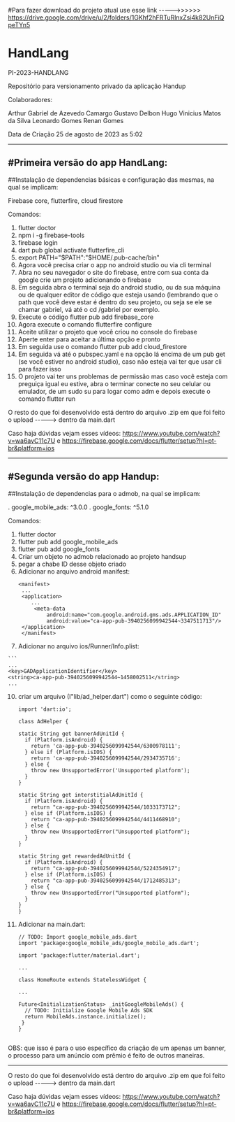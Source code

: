 #Para fazer download do projeto atual use esse link ----->>>>>> https://drive.google.com/drive/u/2/folders/1GKhf2hFRTuRlnxZsi4k82UnFiQpeTYn5

# HandLang
PI-2023-HANDLANG

Repositório para versionamento privado da aplicação Handup

Colaboradores: 

Arthur
Gabriel de Azevedo Camargo
Gustavo Delbon
Hugo Vinicius Matos da Silva
Leonardo Gomes
Renan Gomes

Data de Criação 25 de agosto de 2023 as 5:02

----
#Primeira versão do app HandLang:
----

##Instalação de dependencias básicas e configuração das mesmas, na qual se implicam:

Firebase core,
flutterfire,
cloud firestore

Comandos:

1) flutter doctor
2) npm i -g firebase-tools
3) firebase login
4) dart pub global activate flutterfire_cli
5) export PATH="$PATH":"$HOME/.pub-cache/bin"
6) Agora você precisa criar o app no android studio ou via cli terminal
7) Abra no seu navegador o site do firebase, entre com sua conta da google crie um projeto adicionando o firebase
9) Em seguida abra o terminal seja do android studio, ou da sua máquina ou de qualquer editor de código que esteja usando (lembrando que o path que você deve estar é dentro do seu projeto, ou seja se ele se chamar gabriel, vá até o cd /gabriel por exemplo.
10) Execute o código flutter pub add firebase_core
11) Agora execute o comando flutterfire configure
12) Aceite utilizar o projeto que você criou no console do firebase
13) Aperte enter para aceitar a última opção e pronto
14) Em seguida use o comando flutter pub add cloud_firestore
15) Em seguida vá até o pubspec.yaml e na opção lá encima de um pub get (se você estiver no android studio), caso não esteja vai ter que usar cli para fazer isso
16) O projeto vai ter uns problemas de permissão mas caso você esteja com preguiça igual eu estive, abra o terminar conecte no seu celular ou emulador, de um sudo su para logar como adm e depois execute o comando flutter run

O resto do que foi desenvolvido está dentro do arquivo .zip em que foi feito o upload -----> dentro da main.dart

Caso haja dúvidas vejam esses vídeos: https://www.youtube.com/watch?v=wa6avC11c7U e https://firebase.google.com/docs/flutter/setup?hl=pt-br&platform=ios

----
#Segunda versão do app Handup:
----

##Instalação de dependencias para o admob, na qual se implicam:

  . google_mobile_ads: ^3.0.0
  . google_fonts: ^5.1.0

Comandos:

1) flutter doctor
2) flutter pub add google_mobile_ads
3) flutter pub add google_fonts
4) Criar um objeto no admob relacionado ao projeto handsup
5) pegar a chabe ID desse objeto criado
6) Adicionar no arquivo android manifest:
   ```
   <manifest>
    ...
    <application>
       ...
        <meta-data
            android:name="com.google.android.gms.ads.APPLICATION_ID"
            android:value="ca-app-pub-3940256099942544~3347511713"/>
    </application>
    </manifest>
  8) Adicionar no arquivo ios/Runner/Info.plist:
     
    ```
    ...
    <key>GADApplicationIdentifier</key>
    <string>ca-app-pub-3940256099942544~1458002511</string>
    ...
    
  10) criar um arquivo (I"lib/ad_helper.dart") como o seguinte código:
      ```
      import 'dart:io';

      class AdHelper {

      static String get bannerAdUnitId {
        if (Platform.isAndroid) {
          return 'ca-app-pub-3940256099942544/6300978111';
        } else if (Platform.isIOS) {
          return 'ca-app-pub-3940256099942544/2934735716';
        } else {
          throw new UnsupportedError('Unsupported platform');
        }
      }

      static String get interstitialAdUnitId {
        if (Platform.isAndroid) {
          return "ca-app-pub-3940256099942544/1033173712";
        } else if (Platform.isIOS) {
          return "ca-app-pub-3940256099942544/4411468910";
        } else {
          throw new UnsupportedError("Unsupported platform");
        }
      }

      static String get rewardedAdUnitId {
        if (Platform.isAndroid) {
          return "ca-app-pub-3940256099942544/5224354917";
        } else if (Platform.isIOS) {
          return "ca-app-pub-3940256099942544/1712485313";
        } else {
          throw new UnsupportedError("Unsupported platform");
        }
      }
      }

  12) Adicionar na main.dart:
      ```
      // TODO: Import google_mobile_ads.dart
      import 'package:google_mobile_ads/google_mobile_ads.dart';

      import 'package:flutter/material.dart';

      ...
  
      class HomeRoute extends StatelessWidget {

      ...

      Future<InitializationStatus> _initGoogleMobileAds() {
        // TODO: Initialize Google Mobile Ads SDK
        return MobileAds.instance.initialize();
       }
      }
    
OBS: que isso é para o uso específico da criação de um apenas um banner, o processo para um anúncio com prêmio é feito de outros maneiras.

-----
      

O resto do que foi desenvolvido está dentro do arquivo .zip em que foi feito o upload -----> dentro da main.dart

Caso haja dúvidas vejam esses vídeos: https://www.youtube.com/watch?v=wa6avC11c7U e https://firebase.google.com/docs/flutter/setup?hl=pt-br&platform=ios

